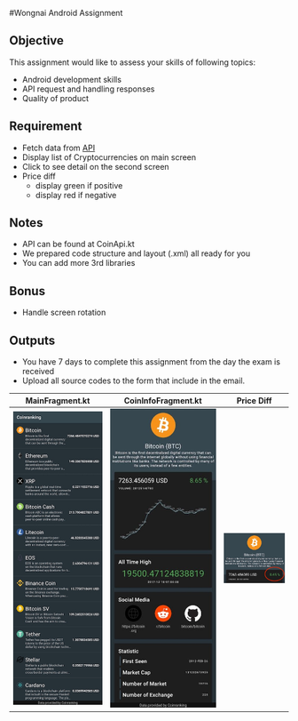#Wongnai Android Assignment

## Objective

This assignment would like to assess your skills of following topics:
* Android development skills
* API request and handling responses
* Quality of product

## Requirement

* Fetch data from [API](https://api.coinranking.com/v1/public/coins)
* Display list of Cryptocurrencies on main screen
* Click to see detail on the second screen 
* Price diff 
    * display green if positive
    * display red if negative

## Notes

* API can be found at CoinApi.kt
* We prepared code structure and layout (.xml) all ready for you
* You can add more 3rd libraries

## Bonus
* Handle screen rotation

## Outputs

* You have 7 days to complete this assignment from the day the exam is received
* Upload all source codes to the form that include in the email.

|MainFragment.kt|CoinInfoFragment.kt|Price Diff|
|---|---|---|
|![enter image description here](./images/MainFragment_Completed.jpg)|![enter image description here](./images/CoinInfoFragment_Completed.jpg)|![enter image description here](./images/CoinInfoFragment_PriceDiff.jpg)|